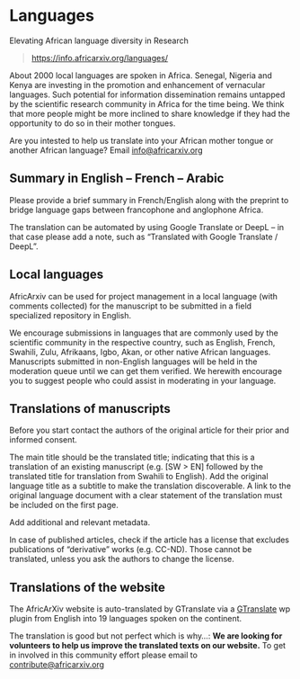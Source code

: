 # Languages
Elevating African language diversity in Research
> https://info.africarxiv.org/languages/

About 2000 local languages are spoken in Africa. Senegal, Nigeria and Kenya are investing in the promotion and enhancement of vernacular languages. Such potential for information dissemination remains untapped by the scientific research community in Africa for the time being. We think that more people might be more inclined to share knowledge if they had the opportunity to do so in their mother tongues.

Are you intested to help us translate into your African mother tongue or another African language?
Email info@africarxiv.org

## Summary in English – French – Arabic
Please provide a brief summary in French/English along with the preprint to bridge language gaps between francophone and anglophone Africa.

The translation can be automated by using Google Translate or DeepL – in that case please add a note, such as “Translated with Google Translate / DeepL”.

## Local languages
AfricArxiv can be used for project management in a local language (with comments collected) for the manuscript to be submitted in a field specialized repository in English.

We encourage submissions in languages that are commonly used by the scientific community in the respective country, such as English, French, Swahili, Zulu, Afrikaans, Igbo, Akan, or other native African languages. Manuscripts submitted in non-English languages will be held in the moderation queue until we can get them verified. We herewith encourage you to suggest people who could assist in moderating in your language.

## Translations of manuscripts
Before you start contact the authors of the original article for their prior and informed consent.

The main title should be the translated title; indicating that this is a translation of an existing manuscript (e.g. [SW > EN] followed by the translated title for translation from Swahili to English). Add the original language title as a subtitle to make the translation discoverable. A link to the original language document with a clear statement of the translation must be included on the first page.

Add additional and relevant metadata.

In case of published articles, check if the article has a license that excludes publications of “derivative” works (e.g. CC-ND). Those cannot be translated, unless you ask the authors to change the license.

## Translations of the website
The AfricArXiv website is auto-translated by GTranslate via a [GTranslate](https://gtranslate.io) wp plugin from English into 19 languages spoken on the continent. 

The translation is good but not perfect which is why…: **We are looking for volunteers to help us improve the translated texts on our website.**
To get in involved in this community effort please email to contribute@africarxiv.org

